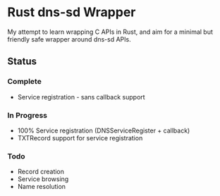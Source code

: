 # Rust dns-sd Wrapper

My attempt to learn wrapping C APIs in Rust, and aim for a minimal but friendly safe wrapper around dns-sd APIs.

## Status

### Complete
- Service registration - sans callback support

### In Progress

- 100% Service registration (DNSServiceRegister + callback)
- TXTRecord support for service registration

### Todo

- Record creation
- Service browsing
- Name resolution
